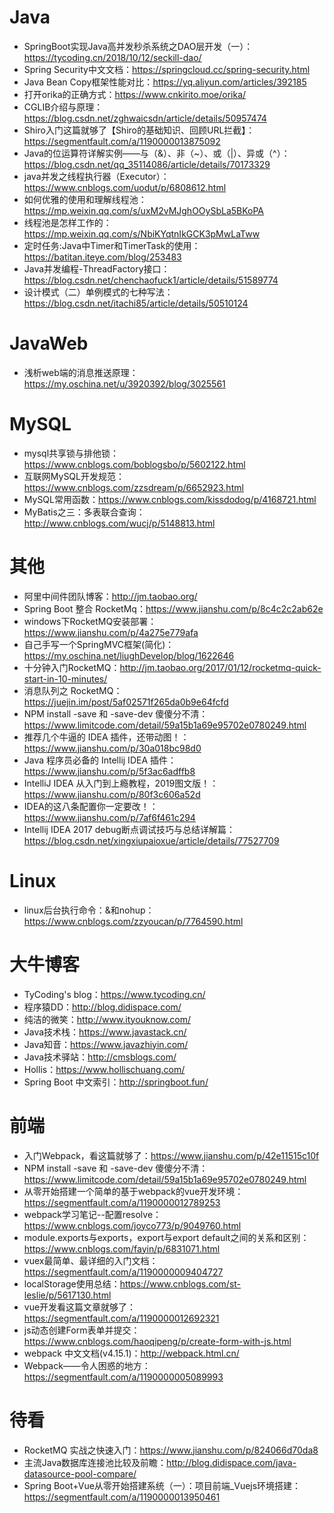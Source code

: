 # Java
- SpringBoot实现Java高并发秒杀系统之DAO层开发（一）：https://tycoding.cn/2018/10/12/seckill-dao/
- Spring Security中文文档：https://springcloud.cc/spring-security.html
- Java Bean Copy框架性能对比：https://yq.aliyun.com/articles/392185
- 打开orika的正确方式：https://www.cnkirito.moe/orika/
- CGLIB介绍与原理：https://blog.csdn.net/zghwaicsdn/article/details/50957474
- Shiro入门这篇就够了【Shiro的基础知识、回顾URL拦截】：https://segmentfault.com/a/1190000013875092
- Java的位运算符详解实例——与（&）、非（~）、或（|）、异或（^）：https://blog.csdn.net/qq_35114086/article/details/70173329
- java并发之线程执行器（Executor）：https://www.cnblogs.com/uodut/p/6808612.html
- 如何优雅的使用和理解线程池：https://mp.weixin.qq.com/s/uxM2vMJghOOySbLa5BKoPA
- 线程池是怎样工作的：https://mp.weixin.qq.com/s/NbiKYqtnIkGCK3pMwLaTww
- 定时任务:Java中Timer和TimerTask的使用：https://batitan.iteye.com/blog/253483
- Java并发编程-ThreadFactory接口：https://blog.csdn.net/chenchaofuck1/article/details/51589774
- 设计模式（二）单例模式的七种写法：https://blog.csdn.net/itachi85/article/details/50510124

# JavaWeb
- 浅析web端的消息推送原理：https://my.oschina.net/u/3920392/blog/3025561

# MySQL
- mysql共享锁与排他锁：https://www.cnblogs.com/boblogsbo/p/5602122.html
- 互联网MySQL开发规范：https://www.cnblogs.com/zzsdream/p/6652923.html
- MySQL常用函数：https://www.cnblogs.com/kissdodog/p/4168721.html
- MyBatis之三：多表联合查询：http://www.cnblogs.com/wucj/p/5148813.html

# 其他
- 阿里中间件团队博客：http://jm.taobao.org/
- Spring Boot 整合 RocketMq：https://www.jianshu.com/p/8c4c2c2ab62e
- windows下RocketMQ安装部署：https://www.jianshu.com/p/4a275e779afa
- 自己手写一个SpringMVC框架(简化)：https://my.oschina.net/liughDevelop/blog/1622646
- 十分钟入门RocketMQ：http://jm.taobao.org/2017/01/12/rocketmq-quick-start-in-10-minutes/
- 消息队列之 RocketMQ：https://juejin.im/post/5af02571f265da0b9e64fcfd
- NPM install -save 和 -save-dev 傻傻分不清：https://www.limitcode.com/detail/59a15b1a69e95702e0780249.html
- 推荐几个牛逼的 IDEA 插件，还带动图！：https://www.jianshu.com/p/30a018bc98d0
- Java 程序员必备的 Intellij IDEA 插件：https://www.jianshu.com/p/5f3ac6adffb8
- IntelliJ IDEA 从入门到上瘾教程，2019图文版！：https://www.jianshu.com/p/80f3c606a52d
- IDEA的这八条配置你一定要改！：https://www.jianshu.com/p/7af6f461c294
- Intellij IDEA 2017 debug断点调试技巧与总结详解篇：https://blog.csdn.net/xingxiupaioxue/article/details/77527709

# Linux
- linux后台执行命令：&和nohup：https://www.cnblogs.com/zzyoucan/p/7764590.html

# 大牛博客
- TyCoding's blog：https://www.tycoding.cn/
- 程序猿DD：http://blog.didispace.com/
- 纯洁的微笑：http://www.ityouknow.com/
- Java技术栈：https://www.javastack.cn/
- Java知音：https://www.javazhiyin.com/
- Java技术驿站：http://cmsblogs.com/
- Hollis：https://www.hollischuang.com/
- Spring Boot 中文索引：http://springboot.fun/

# 前端
- 入门Webpack，看这篇就够了：https://www.jianshu.com/p/42e11515c10f
- NPM install -save 和 -save-dev 傻傻分不清：https://www.limitcode.com/detail/59a15b1a69e95702e0780249.html
- 从零开始搭建一个简单的基于webpack的vue开发环境：https://segmentfault.com/a/1190000012789253
- webpack学习笔记--配置resolve：https://www.cnblogs.com/joyco773/p/9049760.html
- module.exports与exports，export与export default之间的关系和区别：https://www.cnblogs.com/fayin/p/6831071.html
- vuex最简单、最详细的入门文档：https://segmentfault.com/a/1190000009404727
- localStorage使用总结：https://www.cnblogs.com/st-leslie/p/5617130.html
- vue开发看这篇文章就够了：https://segmentfault.com/a/1190000012692321
- js动态创建Form表单并提交：https://www.cnblogs.com/haoqipeng/p/create-form-with-js.html
- webpack 中文文档(v4.15.1)：http://webpack.html.cn/
- Webpack——令人困惑的地方：https://segmentfault.com/a/1190000005089993

# 待看
- RocketMQ 实战之快速入门：https://www.jianshu.com/p/824066d70da8
- 主流Java数据库连接池比较及前瞻：http://blog.didispace.com/java-datasource-pool-compare/
- Spring Boot+Vue从零开始搭建系统（一）：项目前端_Vuejs环境搭建：https://segmentfault.com/a/1190000013950461
